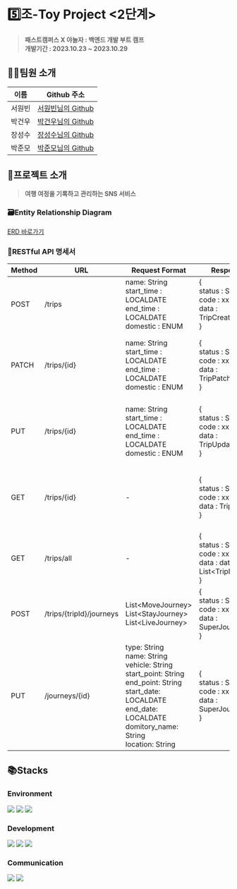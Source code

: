 # 5️⃣조-Toy Project <2단계>
> **패스트캠퍼스 X 야놀자 : 백엔드 개발 부트 캠프**<br>
> **개발기간 : 2023.10.23 ~ 2023.10.29**

## 👨‍💻팀원 소개
|이름|Github 주소|
|----|-----------|
|서원빈|[서원빈님의 Github](https://github.com/Wonbn)|
|박건우|[박건우님의 Github](https://github.com/Parkgeonmoo)|
|장성수|[장성수님의 Github](https://github.com/tjdtn0219)|
|박준모|[박준모님의 Github](https://github.com/junmo95)|

## 📢프로젝트 소개

> **여행 여정을 기록하고 관리하는 SNS 서비스**

### 🗃Entity Relationship Diagram
[ERD 바로가기](https://www.erdcloud.com/d/REXyqoMNpWjHYLJwx)
### 📝RESTful API 명세서
|Method|URL|Request Format|Response Format|Description|
|------|---|--------------|---------------|-----------|
|POST|/trips|name: String<br>start_time : LOCALDATE<br>end_time : LOCALDATE<br>domestic : ENUM|{<br>status : Success,<br>code : xx,<br>data : TripCreateResponse<br>}|여행에 대한 이름, 시작 시간, 종료시간, 국내/외 여부를 저장|
|PATCH|/trips/{id}|name: String<br>start_time : LOCALDATE<br>end_time : LOCALDATE<br>domestic : ENUM|{<br>status : Success,<br>code : xx,<br>data : TripPatchResponse<br>}|여행에 대한 이름 또는 시작 시간, 종료시간, 국내/외 여부를 일부 변경한다.|
|PUT|/trips/{id}|name: String<br>start_time : LOCALDATE<br>end_time : LOCALDATE<br>domestic : ENUM|{<br>status : Success,<br>code : xx,<br>data : TripUpdateResponse<br>}|여행에 대한 이름, 시작 시간, 종료시간, 국내/외 여부를 전부 변경한다.|
|GET|/trips/{id}|-|{<br>status : Success,<br>code : xx,<br>data : TripEntryResponse<br>}|단 건의 여행 이름과 그에 속한 여정들에 대한 정보들을 조회해온다.|
|GET|/trips/all|-|{<br>status : Success,<br>code : xx,<br>data : data : List\<TripEntryResponse><br>}|다 건의 여행과 그에 속한 여정 이름들을 조회해온다.|
|POST|/trips/{tripId}/journeys|List\<MoveJourney> <br> List\<StayJourney> <br> List\<LiveJourney>|{<br>status : Success,<br>code : xx,<br>data : SuperJourneyResponse<br>}|특정 여행의 여정목록을 저장한다.|
|PUT|/journeys/{id}|type: String<br>name: String<br>vehicle: String<br>start_point: String<br>end_point: String<br>start_date: LOCALDATE<br>end_date: LOCALDATE<br>domitory_name: String<br>location: String|{<br>status : Success,<br>code : xx,<br>data : SuperJourneyResponse<br>}|특정 여정의 내용을 수정한다.|

## 📚Stacks

### Environment
<img src="https://img.shields.io/badge/intellijidea-000000?style=for-the-badge&logo=intellijidea&logoColor=white"> <img src="https://img.shields.io/badge/git-F05032?style=for-the-badge&logo=git&logoColor=white"> <img src="https://img.shields.io/badge/github-181717?style=for-the-badge&logo=github&logoColor=white">

### Development
<img src="https://img.shields.io/badge/java-007396?style=for-the-badge&logo=java&logoColor=white"> <img src="https://img.shields.io/badge/springboot-6DB33F?style=for-the-badge&logo=springboot&logoColor=white"> <img src="https://img.shields.io/badge/docker-2496ED?style=for-the-badge&logo=docker&logoColor=white"> 

### Communication
<img src="https://img.shields.io/badge/slack-4A154B?style=for-the-badge&logo=slack&logoColor=white"> <img src="https://img.shields.io/badge/notion-000000?style=for-the-badge&logo=notion&logoColor=white">
